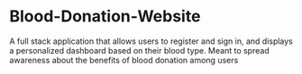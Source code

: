 # Blood-Donation-Website
A full stack application that allows users to register and sign in, and displays a personalized dashboard based on their blood type. Meant to spread awareness about the benefits of blood donation among users 
